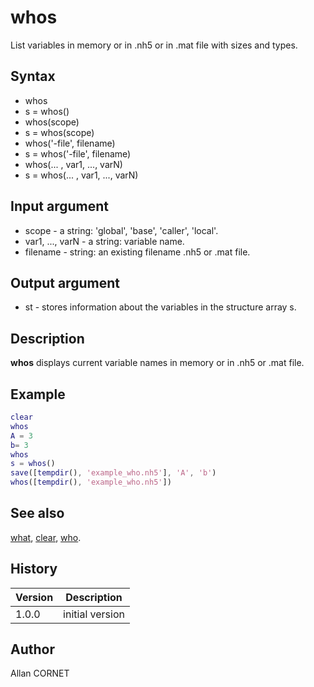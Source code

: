# whos

List variables in memory or in .nh5 or in .mat file with sizes and types.

## Syntax

- whos
- s = whos()
- whos(scope)
- s = whos(scope)
- whos('-file', filename)
- s = whos('-file', filename)
- whos(... , var1, ..., varN)
- s = whos(... , var1, ..., varN)

## Input argument

- scope - a string: 'global', 'base', 'caller', 'local'.
- var1, ..., varN - a string: variable name.
- filename - string: an existing filename .nh5 or .mat file.

## Output argument

- st - stores information about the variables in the structure array s.

## Description

  <p><b>whos</b> displays current variable names in memory or in .nh5 or .mat file.</p>

## Example

```matlab
clear
whos
A = 3
b= 3
whos
s = whos()
save([tempdir(), 'example_who.nh5'], 'A', 'b')
whos([tempdir(), 'example_who.nh5'])
```

## See also

[what](../functions_manager/what.md), [clear](clear.md), [who](who.md).

## History

| Version | Description     |
| ------- | --------------- |
| 1.0.0   | initial version |

## Author

Allan CORNET
